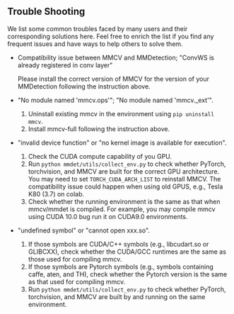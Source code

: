 ## Trouble Shooting

We list some common troubles faced by many users and their corresponding solutions here. Feel free to enrich the list if you find any frequent issues and have ways to help others to solve them.

- Compatibility issue between MMCV and MMDetection; "ConvWS is already registered in conv layer"

    Please install the correct version of MMCV for the version of your MMDetection following the instruction above.

- "No module named 'mmcv.ops'"; "No module named 'mmcv._ext'".

    1. Uninstall existing mmcv in the environment using `pip uninstall mmcv`.
    2. Install mmcv-full following the instruction above.

- "invalid device function" or "no kernel image is available for execution".

    1. Check the CUDA compute capability of you GPU.
    2. Run `python mmdet/utils/collect_env.py` to check whether PyTorch, torchvision,   and MMCV are built for the correct GPU architecture. You may need to set  `TORCH_CUDA_ARCH_LIST` to reinstall MMCV. The compatibility issue could happen when  using old GPUS, e.g., Tesla K80 (3.7) on colab.
    3. Check whether the running environment is the same as that when mmcv/mmdet is     compiled. For example, you may compile mmcv using CUDA 10.0 bug run it on CUDA9.0   environments.

- "undefined symbol" or "cannot open xxx.so".

    1. If those symbols are CUDA/C++ symbols (e.g., libcudart.so or GLIBCXX), check     whether the CUDA/GCC runtimes are the same as those used for compiling mmcv.
    2. If those symbols are Pytorch symbols (e.g., symbols containing caffe, aten, and  TH), check whether the Pytorch version is the same as that used for compiling mmcv.
    3. Run `python mmdet/utils/collect_env.py` to check whether PyTorch, torchvision,   and MMCV are built by and running on the same environment.
